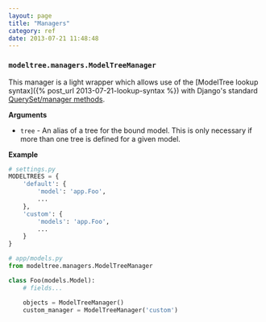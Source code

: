 ```yaml
---
layout: page
title: "Managers"
category: ref
date: 2013-07-21 11:48:48
---
```


### `modeltree.managers.ModelTreeManager`

This manager is a light wrapper which allows use of the [ModelTree lookup syntax]({% post_url 2013-07-21-lookup-syntax %}) with Django's standard [QuerySet/manager methods](https://docs.djangoproject.com/en/1.5/ref/models/querysets/#queryset-api).

**Arguments**

- `tree` - An alias of a tree for the bound model. This is only necessary if more than one tree is defined for a given model.

**Example**

```python
# settings.py
MODELTREES = {
    'default': {
        'model': 'app.Foo',
        ...
    },
    'custom': {
        'models': 'app.Foo',
        ...
    }
}

# app/models.py
from modeltree.managers.ModelTreeManager

class Foo(models.Model):
    # fields...

    objects = ModelTreeManager()
    custom_manager = ModelTreeManager('custom')
```

